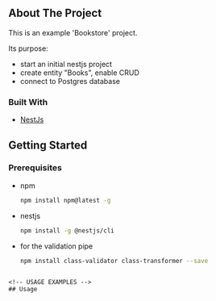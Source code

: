 <!-- ABOUT THE PROJECT -->
## About The Project

This is an example 'Bookstore' project.

Its purpose:
* start an initial nestjs project
* create entity "Books", enable CRUD 
* connect to Postgres database


### Built With

* [NestJs](https://nestjs.com/)


<!-- GETTING STARTED -->
## Getting Started

### Prerequisites

* npm
  ```sh
  npm install npm@latest -g
  ```

* nestjs
  ```sh
  npm install -g @nestjs/cli
  ```

* for the validation pipe
  ```sh
  npm install class-validator class-transformer --save
 ```

<!-- USAGE EXAMPLES -->
## Usage

